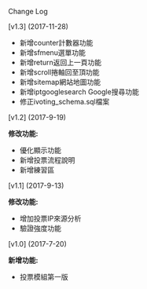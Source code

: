Change Log

[v1.3] (2017-11-28)

- 新增counter計數器功能
- 新增sfmenu選單功能
- 新增return返回上一頁功能
- 新增scroll捲軸回至頂功能
- 新增sitemap網站地圖功能
- 新增iptgooglesearch Google搜尋功能
- 修正ivoting_schema.sql檔案

[v1.2] (2017-9-19)

**修改功能:**

- 優化顯示功能
- 新增投票流程說明
- 新增練習區

[v1.1] (2017-9-13)

**修改功能:**

- 增加投票IP來源分析
- 驗證強度功能

[v1.0] (2017-7-20)

**新增功能:**

- 投票模組第一版
